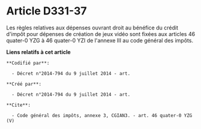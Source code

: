 # Article D331-37

Les règles relatives aux dépenses ouvrant droit au bénéfice du crédit d'impôt pour dépenses de création de jeux vidéo sont
fixées aux articles 46 quater-0 YZG à 46 quater-0 YZI de l'annexe III au code général des impôts.

**Liens relatifs à cet article**

	**Codifié par**:

	  - Décret n°2014-794 du 9 juillet 2014 - art.

	**Créé par**:

	  - Décret n°2014-794 du 9 juillet 2014 - art.

	**Cite**:

	  - Code général des impôts, annexe 3, CGIAN3. - art. 46 quater-0 YZG (V)
